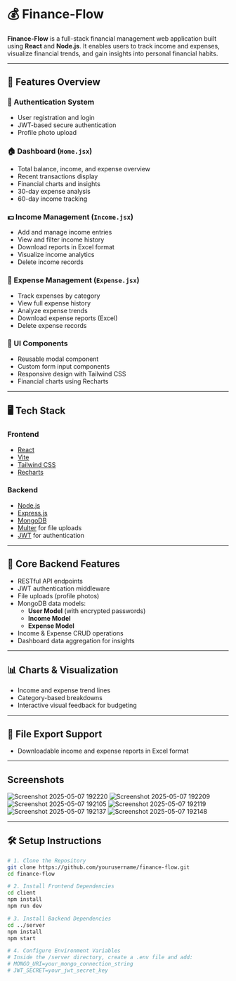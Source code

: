 # 💰 Finance-Flow

**Finance-Flow** is a full-stack financial management web application built using **React** and **Node.js**. It enables users to track income and expenses, visualize financial trends, and gain insights into personal financial habits.

---

## 🚀 Features Overview

### 🔐 Authentication System
- User registration and login
- JWT-based secure authentication
- Profile photo upload

### 🏠 Dashboard (`Home.jsx`)
- Total balance, income, and expense overview
- Recent transactions display
- Financial charts and insights
- 30-day expense analysis
- 60-day income tracking

### 💵 Income Management (`Income.jsx`)
- Add and manage income entries
- View and filter income history
- Download reports in Excel format
- Visualize income analytics
- Delete income records

### 💸 Expense Management (`Expense.jsx`)
- Track expenses by category
- View full expense history
- Analyze expense trends
- Download expense reports (Excel)
- Delete expense records

### 🧩 UI Components
- Reusable modal component
- Custom form input components
- Responsive design with Tailwind CSS
- Financial charts using Recharts

---

## 🖥️ Tech Stack

### Frontend
- [React](https://reactjs.org/)
- [Vite](https://vitejs.dev/)
- [Tailwind CSS](https://tailwindcss.com/)
- [Recharts](https://recharts.org/)

### Backend
- [Node.js](https://nodejs.org/)
- [Express.js](https://expressjs.com/)
- [MongoDB](https://www.mongodb.com/)
- [Multer](https://github.com/expressjs/multer) for file uploads
- [JWT](https://jwt.io/) for authentication

---

## 🧠 Core Backend Features
- RESTful API endpoints
- JWT authentication middleware
- File uploads (profile photos)
- MongoDB data models:
  - **User Model** (with encrypted passwords)
  - **Income Model**
  - **Expense Model**
- Income & Expense CRUD operations
- Dashboard data aggregation for insights

---

## 📊 Charts & Visualization
- Income and expense trend lines
- Category-based breakdowns
- Interactive visual feedback for budgeting

---

## 📁 File Export Support
- Downloadable income and expense reports in Excel format

---

## Screenshots
![Screenshot 2025-05-07 192220](https://github.com/user-attachments/assets/f942f3ab-289b-457c-ae3e-79ad2df5239d)
![Screenshot 2025-05-07 192209](https://github.com/user-attachments/assets/5a87c093-519c-4ba8-b379-d2b3c7d30613)
![Screenshot 2025-05-07 192105](https://github.com/user-attachments/assets/b46e6fdb-fe51-4271-b98d-f06537db8f51)
![Screenshot 2025-05-07 192119](https://github.com/user-attachments/assets/93d328d3-0ce6-48ce-b24d-cbb16fb64f59)
![Screenshot 2025-05-07 192137](https://github.com/user-attachments/assets/bc507020-f006-41a4-89ef-ecc043b7d1e6)
![Screenshot 2025-05-07 192148](https://github.com/user-attachments/assets/a61240ce-ae6b-432c-be77-776038797ceb)

---

## 🛠️ Setup Instructions

```bash
# 1. Clone the Repository
git clone https://github.com/yourusername/finance-flow.git
cd finance-flow

# 2. Install Frontend Dependencies
cd client
npm install
npm run dev

# 3. Install Backend Dependencies
cd ../server
npm install
npm start

# 4. Configure Environment Variables
# Inside the /server directory, create a .env file and add:
# MONGO_URI=your_mongo_connection_string
# JWT_SECRET=your_jwt_secret_key

